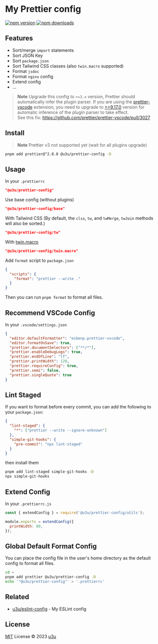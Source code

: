 # My Prettier config

[![npm version](https://badgen.net/npm/v/@u3u/prettier-config)](https://npm.im/@u3u/prettier-config) [![npm downloads](https://badgen.net/npm/dm/@u3u/prettier-config)](https://npm.im/@u3u/prettier-config)

## Features

- Sort/merge `import` statements
- Sort JSON Key
- Sort `package.json`
- Sort Tailwind CSS classes (also `twin.macro` supported)
- Format `jsdoc`
- Format `nginx` config
- Extend config
- ...

> **Note** Upgrade this config to `>=3.x` version, Prettier should automatically infer the plugin parser. If you are using the [prettier-vscode](https://marketplace.visualstudio.com/items?itemName=esbenp.prettier-vscode) extension, you need to upgrade to [>=9.17.0](https://github.com/prettier/prettier-vscode/blob/main/CHANGELOG.md) version for automatic inference of the plugin parser to take effect.  
> See this fix: https://github.com/prettier/prettier-vscode/pull/3027

## Install

> **Note** Prettier v3 not supported yet (wait for all plugins upgrade)

```sh
pnpm add prettier@^2.8.8 @u3u/prettier-config -D
```

## Usage

In your `.prettierrc`

```json
"@u3u/prettier-config"
```

Use base config (without plugins)

```json
"@u3u/prettier-config/base"
```

With Tailwind CSS (By default, the `clsx`, `tw`, and `twMerge`, `twJoin` methods will also be sorted.)

```json
"@u3u/prettier-config/tw"
```

With [twin.macro](https://github.com/ben-rogerson/twin.macro)

```json
"@u3u/prettier-config/twin.macro"
```

Add `format` script to `package.json`

```json
{
  "scripts": {
    "format": "prettier --write ."
  }
}
```

Then you can run `pnpm format` to format all files.

## Recommend VSCode Config

In your `.vscode/settings.json`

```json
{
  "editor.defaultFormatter": "esbenp.prettier-vscode",
  "editor.formatOnSave": true,
  "prettier.documentSelectors": ["**/*"],
  "prettier.enableDebugLogs": true,
  "prettier.endOfLine": "lf",
  "prettier.printWidth": 120,
  "prettier.requireConfig": true,
  "prettier.semi": false,
  "prettier.singleQuote": true
}
```

## Lint Staged

If you want to format before every commit, you can add the following to your `package.json`:

```json
{
  "lint-staged": {
    "*": ["prettier --write --ignore-unknown"]
  },
  "simple-git-hooks": {
    "pre-commit": "npx lint-staged"
  }
}
```

then install them

```sh
pnpm add lint-staged simple-git-hooks -D
npx simple-git-hooks
```

## Extend Config

In your `.prettierrc.js`

```js
const { extendConfig } = require('@u3u/prettier-config/utils');

module.exports = extendConfig({
  printWidth: 80,
});
```

## Global Default Format Config

You can place the config file in the user's home directory as the default config to format all files.

```sh
cd ~
pnpm add prettier @u3u/prettier-config -D
echo '"@u3u/prettier-config"' > '.prettierrc'
```

## Related

- [u3u/eslint-config](https://github.com/u3u/eslint-config) - My ESLint config

## License

[MIT](./LICENSE) License © 2023 [u3u](https://github.com/u3u)
